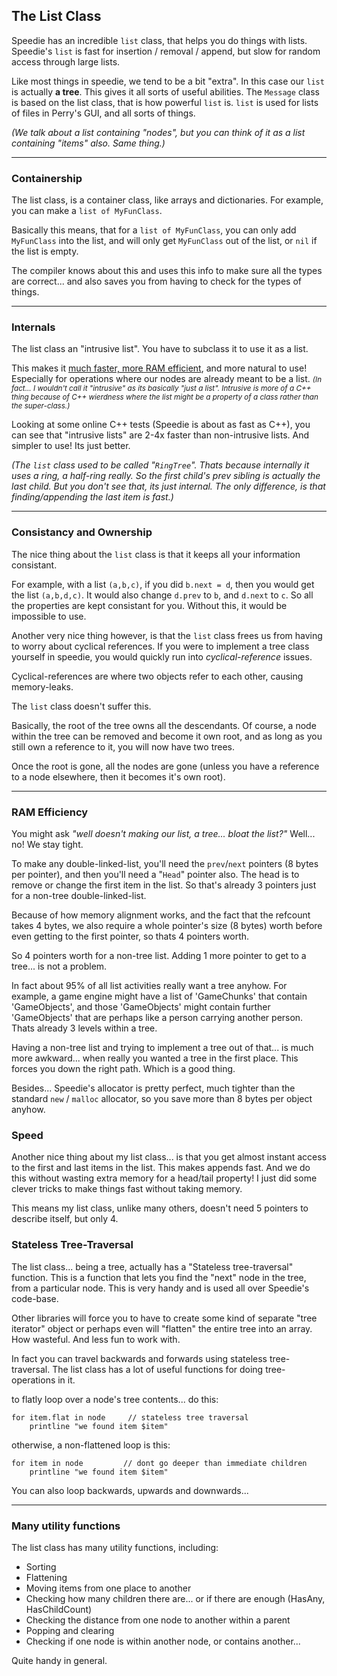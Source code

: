 ## The List Class

Speedie has an incredible `list` class, that helps you do things with lists. Speedie's `list` is fast for insertion / removal / append, but slow for random access through large lists.

Like most things in speedie, we tend to be a bit "extra". In this case our `list` is actually **a tree**. This gives it all sorts of useful abilities. The `Message` class is based on the list class, that is how powerful `list` is. `list` is used for lists of files in Perry's GUI, and all sorts of things.

_(We talk about a list containing "nodes", but you can think of it as a list containing "items" also. Same thing.)_

---

### Containership

The list class, is a container class, like arrays and dictionaries. For example, you can make a `list of MyFunClass`.

Basically this means, that for a `list of MyFunClass`, you can only add `MyFunClass` into the list, and will only get `MyFunClass` out of the list, or `nil` if the list is empty.

The compiler knows about this and uses this info to make sure all the types are correct... and also saves you from having to check for the types of things.

___

### Internals

The list class an "intrusive list". You have to subclass it to use it as a list.

This makes it [much faster, more RAM efficient](https://www.google.com/search?q=intrusive+list+speed), and more natural to use! Especially for operations where our nodes are already meant to be a list. _<small>(In fact... I wouldn't call it "intrusive" as its basically "just a list". Intrusive is more of a C++ thing because of C++ wierdness where the list might be a property of a class rather than the super-class.)</small>_

Looking at some online C++ tests (Speedie is about as fast as C++), you can see that "intrusive lists" are 2-4x faster than non-intrusive lists. And simpler to use! Its just better.

_(The `list` class used to be called "`RingTree`". Thats because internally it uses a ring, a half-ring really. So the first child's prev sibling is actually the last child. But you don't see that, its just internal. The only difference, is that finding/appending the last item is fast.)_


___

### Consistancy and Ownership

The nice thing about the `list` class is that it keeps all your information consistant.

For example, with a list `(a,b,c)`, if you did `b.next = d`, then you would get the list `(a,b,d,c)`. It would also change `d.prev` to `b`, and `d.next` to `c`. So all the properties are kept consistant for you. Without this, it would be impossible to use.

Another very nice thing however, is that the `list` class frees us from having to worry about cyclical references. If you were to implement a tree class yourself in speedie, you would quickly run into *cyclical-reference* issues.

Cyclical-references are where two objects refer to each other, causing memory-leaks.

The `list` class doesn't suffer this.

Basically, the root of the tree owns all the descendants. Of course, a node within the tree can be removed and become it own root, and as long as you still own a reference to it, you will now have two trees.

Once the root is gone, all the nodes are gone (unless you have a reference to a node elsewhere, then it becomes it's own root).


---
### RAM Efficiency

You might ask _"well doesn't making our list, a tree... bloat the list?"_ Well... no! We stay tight.

To make any double-linked-list, you'll need the `prev`/`next` pointers (8 bytes per pointer), and then you'll need a "`Head`" pointer also. The head is to remove or change the first item in the list. So that's already 3 pointers just for a non-tree double-linked-list.

Because of how memory alignment works, and the fact that the refcount takes 4 bytes, we also require a whole pointer's size (8 bytes) worth before even getting to the first pointer, so thats 4 pointers worth.

So 4 pointers worth for a non-tree list. Adding 1 more pointer to get to a tree... is not a problem.

In fact about 95% of all list activities really want a tree anyhow. For example, a game engine might have a list of 'GameChunks' that contain 'GameObjects', and those 'GameObjects' might contain further 'GameObjects' that are perhaps like a person carrying another person. Thats already 3 levels within a tree.

Having a non-tree list and trying to implement a tree out of that... is much more awkward... when really you wanted a tree in the first place. This forces you down the right path. Which is a good thing.

Besides... Speedie's allocator is pretty perfect, much tighter than the standard `new` / `malloc` allocator, so you save more than 8 bytes per object anyhow.

### Speed

Another nice thing about my list class... is that you get almost instant access to the first and last items in the list. This makes appends fast. And we do this without wasting extra memory for a head/tail property! I just did some clever tricks to make things fast without taking memory.

This means my list class, unlike many others, doesn't need 5 pointers to describe itself, but only 4.

### Stateless Tree-Traversal

The list class... being a tree, actually has a "Stateless tree-traversal" function. This is a function that lets you find the "next" node in the tree, from a particular node. This is very handy and is used all over Speedie's code-base.

Other libraries will force you to have to create some kind of separate "tree iterator" object or perhaps even will "flatten" the entire tree into an array. How wasteful. And less fun to work with.

In fact you can travel backwards and forwards using stateless tree-traversal. The list class has a lot of useful functions for doing tree-operations in it.

to flatly loop over a node's tree contents... do this:

    for item.flat in node     // stateless tree traversal
        printline "we found item $item"

otherwise, a non-flattened loop is this:

    for item in node         // dont go deeper than immediate children
        printline "we found item $item"

You can also loop backwards, upwards and downwards... 

---
### Many utility functions

The list class has many utility functions, including:

* Sorting
* Flattening
* Moving items from one place to another
* Checking how many children there are... or if there are enough (HasAny, HasChildCount)
* Checking the distance from one node to another within a parent
* Popping and clearing
* Checking if one node is within another node, or contains another...

Quite handy in general.
    





